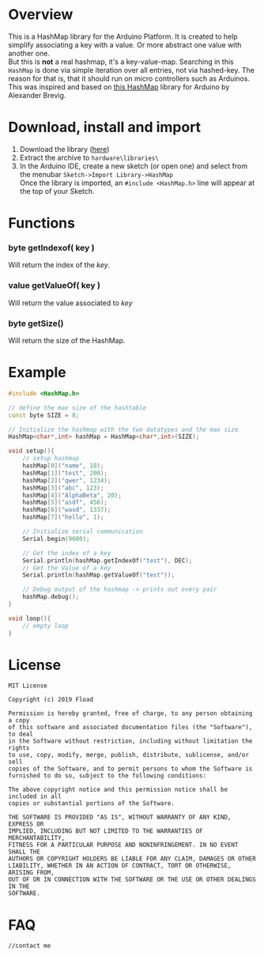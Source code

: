 # Overview

This is a HashMap library for the Arduino Platform. It is created to help simplify associating a key with a value. Or more abstract one value with another one.   
But this is **not** a real hashmap, it's a key-value-map. Searching in this `HashMap` is done via simple iteration over all entries, not via hashed-key. The reason for that is, that it should run on micro controllers such as Arduinos.  
This was inspired and based on [this HashMap](https://playground.arduino.cc/Code/HashMap/) library for Arduino by Alexander Brevig.

# Download, install and import

1. Download the library ([here](https://github.com/Fload2000/HashMap/archive/master.zip))
2. Extract the archive to `hardware\libraries\`
3. In the Arduino IDE, create a new sketch (or open one) and select from the menubar `Sketch->Import Library->HashMap`  
   Once the library is imported, an `#include <HashMap.h>` line will appear at the top of your Sketch. 

# Functions

### byte getIndexof( key )
Will return the index of the *key*.

### value getValueOf( key )
Will return the value associated to *key*

### byte getSize()
Will return the size of the HashMap.


# Example

```cpp
#include <HashMap.h>

// define the max size of the hashtable
const byte SIZE = 8;

// Initialize the hashmap with the two datatypes and the max size
HashMap<char*,int> hashMap = HashMap<char*,int>(SIZE);

void setup(){
    // setup hashmap
    hashMap[0]("name", 18);
    hashMap[1]("test", 200);
    hashMap[2]("qwer", 1234);
    hashMap[3]("abc", 123);
    hashMap[4]("AlphaBeta", 20);
    hashMap[5]("asdf", 456);
    hashMap[6]("wasd", 1337);
    hashMap[7]("hello", 1);

    // Initialize serial communication
    Serial.begin(9600);

    // Get the index of a key
    Serial.println(hashMap.getIndexOf("test"), DEC);
    // Get the Value of a key
    Serial.println(hashMap.getValueOf("test"));

    // Debug output of the hashmap -> prints out every pair
    hashMap.debug();
}

void loop(){
    // empty loop
}
```


# License

```
MIT License

Copyright (c) 2019 Fload

Permission is hereby granted, free of charge, to any person obtaining a copy
of this software and associated documentation files (the "Software"), to deal
in the Software without restriction, including without limitation the rights
to use, copy, modify, merge, publish, distribute, sublicense, and/or sell
copies of the Software, and to permit persons to whom the Software is
furnished to do so, subject to the following conditions:

The above copyright notice and this permission notice shall be included in all
copies or substantial portions of the Software.

THE SOFTWARE IS PROVIDED "AS IS", WITHOUT WARRANTY OF ANY KIND, EXPRESS OR
IMPLIED, INCLUDING BUT NOT LIMITED TO THE WARRANTIES OF MERCHANTABILITY,
FITNESS FOR A PARTICULAR PURPOSE AND NONINFRINGEMENT. IN NO EVENT SHALL THE
AUTHORS OR COPYRIGHT HOLDERS BE LIABLE FOR ANY CLAIM, DAMAGES OR OTHER
LIABILITY, WHETHER IN AN ACTION OF CONTRACT, TORT OR OTHERWISE, ARISING FROM,
OUT OF OR IN CONNECTION WITH THE SOFTWARE OR THE USE OR OTHER DEALINGS IN THE
SOFTWARE.
```


# FAQ

```
//contact me
```

